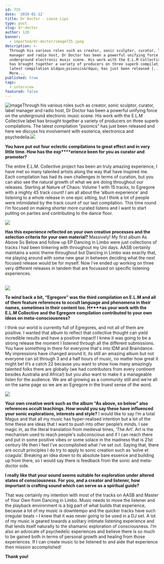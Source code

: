 ```yaml
---
id: 725
date: '2019-01-12'
title: Dr Doctor - Loose Lips
type: post
slug: dr-doctor
author: 128
banner:
  - imported/dr-doctor/image725.jpeg
description: >-
  Through his various roles such as creator, sonic sculptor, curator, label
  manager and radio host, Dr Doctor has been a powerful unifying force on the
  underground electronic music scene. His work with the E.L.M Collective label
  has brought together a variety of producers on three superb compilations. The
  latest compilation &ldquo;psionics&rdquo; has just been released [...]Read
  More...
published: true
tags:
  - interview
featured: false
---
```

![image](../imported/dr-doctor/image725.jpeg)Through his various roles such as creator, sonic sculptor, curator, label manager and radio host, Dr Doctor has been a powerful unifying force on the underground electronic music scene. His work with the E.L.M Collective label has brought together a variety of producers on three superb compilations. The latest compilation “psionics” has just been released and here we discuss his involvement with esoterica, electronica and psychedelia.![](/wp-content/uploads/live/img/wysiwyg/5c37d305599e2.jpg)

**You have put out** **four** **eclectic compilations to great effect and in very little time. How has the exp****erience been for you as curator and promoter?** 

The entire E.L.M. Collective project has been an truly amazing experience, I have met so many talented artists along the way that have inspired me. Each compilation has had its own challenges in terms of curation, but you can also see the natural growth of what we are doing throughout our releases. Starting at Nature of Chaos: Volume 1 with 15 tracks, to Egregore with a mighty 45 track count! I am all about the ‘album experience’ and listening to a whole release in one epic sitting, but I think a lot of people were intimidated by the track count of our last compilation. This time round I’m focused on making shorter more curated listens and I want to start putting on parties and contributing to the dance floor.

![](/wp-content/uploads/live/img/wysiwyg/5c37d31578ff0.jpg)

**Has this experience reflected on your own creative processes and the selection criteria for your own material?** Massively! My first album As Above So Below and follow up EP Dancing in Limbo were just collections of tracks I had been tinkering with throughout my Uni days. AASB certainly maintains a sonic theme throughout but Dancing in Limbo was exactly that, me playing around with some new gear in between deciding what the next focused release would be for myself. Now i’ve ended up working on three very different releases in tandem that are focussed on specific listening experiences.  
 

![](/wp-content/uploads/live/img/wysiwyg/5c37d3272ef12.jpg)

**To wind back a bit, “Egregore” was the third compilation on E.L.M and all of them feature references to occult language and phenomena in their names, sometimes in their content too. H****as your work with the E.L.M Collective and the Egregore compilation contributed to your own ideas on meta-consciousness?** 

I think our world is currently full of Egregores, and not all of them are positive. I wanted that album to reflect that collective thought can yield incredible results and have a positive impact! I knew it was going to be a strong release the moment I listened through all the different submissions. You have something in there for everyone that's into IDM and Braindance. My impressions have changed around it, its still an amazing album but not everyone can sit through 3 and a half hours of music, no matter how great it might be! It’s a catch 22 because you want to show how many amazingly talented folks there are globally (we had contributors from every continent besides Australia and Africa!) but you also want to make it a manageable listen for the audience. We are all growing as a community still and we’re all on the same page so we are an Egregore in the truest sense of the word.

![](/wp-content/uploads/live/img/wysiwyg/5c37d3343acd0.jpg)

**Your own creative work such as the album “As above, so below” also references occult teachings. How would you say these have influenced your sonic explorations, interests and style?** I would like to say I’m a total Magus and that all my music has hyper-realised intention but a lot of the time these are ideas that I want to push into other people’s minds. I see magic in, as the literal translation from medieval times, ‘The Art’. Art is the mechanism used to reach people's subconscious and if I can reach there and put in some positive vibes or some solace in the madness that is 21st century life then I feel I’ve accomplished what i’ve set out. Saying that, there are occult principles I do try to apply to sonic creation such as ‘solve et coagula’. Breaking an idea down to its absolute bare essence and building up from there, so I would say there is feedback from the sonic and meta-doctor side. 

**I really like that your sound seems suitable for exploration under altered states of consciousness. For you, and a creator and listener, how important is crafting sound which can serve as a spiritual guide?**

That was certainly my intention with most of the tracks on AASB and Master of Your Own from Dancing in Limbo. Music needs to move the listener and the playback environment is a big part of what builds that experience, because a lot of my music is downtempo and the quicker tracks have such irregular beats – I knew that it was never going to be used in a DJ set. A lot of my music is geared towards a solitary intimate listening experience and that lends itself naturally to the shamanic exploration of consciousness. I’m also an advocate of psychedelic experiences and believe there is so much to be gained both in terms of personal growth and healing from those experiences. If I can create music to be listened to and aide that experience then mission accomplished! 

**Thank you!**